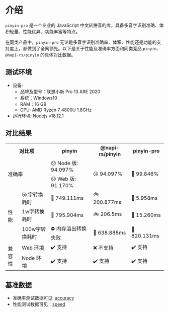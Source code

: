 # 介绍

`pinyin-pro` 是一个专业的 JavaScript 中文转拼音的库，具备多音字识别准确、体积轻量、性能优异、功能丰富等特点。

在同类产品中，`pinyin-pro` 无论是多音字识别准确率、体积、性能还是功能的支持度上，都做到了全网领先。以下是关于性能及准确率方面和同类竞品 `pinyin`、`@napi-rs/pinyin` 的具体对比数据。

## 测试环境

- 设备:
  - 品牌及型号：联想小新 Pro 13 ARE 2020
  - 系统：Windows10
  - RAM：16 GB
  - CPU: AMD Ryzen 7 4800U 1.8GHz
- 运行环境: Nodejs v18.12.1

## 对比结果

<table>
    <tr>
        <th colspan="2">对比项</th>
        <th>pinyin</th>
        <th>@napi-rs/pinyin</th>
        <th>pinyin-pro</th>
    </tr>
    <tr>
        <td rowspan="2" colspan="2">准确率</td>
        <td>😕 Node 版: 94.097%</td>
        <td rowspan="2">😕 94.097%</td>
        <td rowspan="2">🤩 99.846%</td>
    </tr>
    <tr>
        <td>😕 Web 版: 91.170%	</td>
    </tr>
    <tr>
        <td rowspan="3">性能</td>
        <td>5k字转换耗时</td>
        <td>🐢 749.111ms</td>
        <td>🚲 200.877ms</td>
        <td>🚀 5.958ms</td>
    </tr>
    <tr>
        <td>1w字转换耗时</td>
        <td>🐢 795.904ms</td>
        <td>🚲 206.5ms</td>
        <td>🚀 15.260ms</td>
    </tr>
    <tr>
        <td>100w字转换耗时</td>
        <td>⛔ 内存溢出转换失败</td>
        <td>🚀 638.888ms</td>
        <td>🚀 820.131ms</td>
    </tr>
    <tr>
        <td rowspan="2">兼容性</td>
        <td>Web 环境</td>
        <td>✔️ 支持</td>
        <td>❌ 不支持</td>
        <td>✔️ 支持</td>
    </tr>
    <tr>
        <td>Node 环境</td>
        <td>✔️ 支持</td>
        <td>✔️ 支持</td>
        <td>✔️ 支持</td>
    </tr>
</table>

## 基准数据

- 准确率测试数据可见: [accuracy](https://github.com/zh-lx/pinyin-pro/blob/main/benchmark/accuracy.js)
- 性能测试数据可见：[speed](https://github.com/zh-lx/pinyin-pro/blob/main/benchmark/speed.js)
